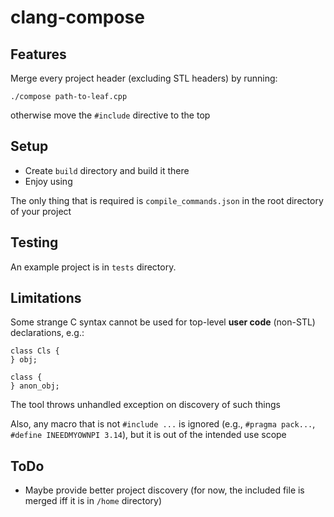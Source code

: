 # clang-compose
## Features
Merge every project header (excluding STL headers) by running:
```
./compose path-to-leaf.cpp
```

otherwise move the `#include` directive to the top

## Setup
* Create `build` directory and build it there 
* Enjoy using

The only thing that is required is `compile_commands.json` in the root directory of your project

## Testing
An example project is in `tests` directory.

## Limitations
Some strange C syntax cannot be used for top-level **user code** (non-STL) declarations, e.g.:
```
class Cls {
} obj;
```

```
class {
} anon_obj;
```
The tool throws unhandled exception on discovery of such things

Also, any macro that is not `#include ...` is ignored (e.g., `#pragma pack...`, `#define INEEDMYOWNPI 3.14`), but it is out of the intended use scope

## ToDo
* Maybe provide better project discovery (for now, the included file is merged iff it is in `/home` directory)
